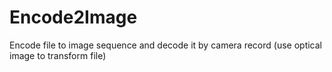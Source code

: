 # Encode2Image
Encode file to image sequence and decode it by camera record (use optical image to transform file)
